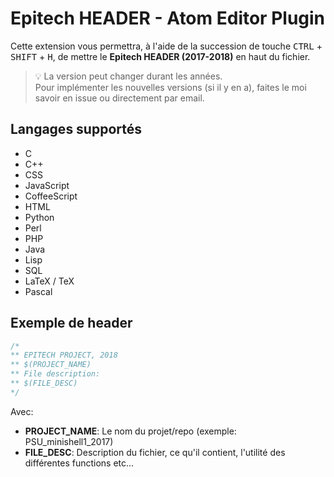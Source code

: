 # Epitech HEADER - Atom Editor Plugin

Cette extension vous permettra, à l'aide de la succession de touche <kbd>CTRL</kbd> + <kbd>SHIFT</kbd> + <kbd>H</kbd>,
de mettre le **Epitech HEADER (2017-2018)** en haut du fichier.

> :bulb: La version peut changer durant les années.<br />
> Pour implémenter les nouvelles versions (si il y en a), faites le moi savoir en issue ou directement par email.

## Langages supportés

- C
- C++
- CSS
- JavaScript
- CoffeeScript
- HTML
- Python
- Perl
- PHP
- Java
- Lisp
- SQL
- LaTeX / TeX
- Pascal

## Exemple de header

```c
/*
** EPITECH PROJECT, 2018
** $(PROJECT_NAME)
** File description:
** $(FILE_DESC)
*/
```

Avec:
  - **PROJECT_NAME**: Le nom du projet/repo (exemple: PSU_minishell1_2017)
  - **FILE_DESC**: Description du fichier, ce qu'il contient, l'utilité des différentes functions etc...
